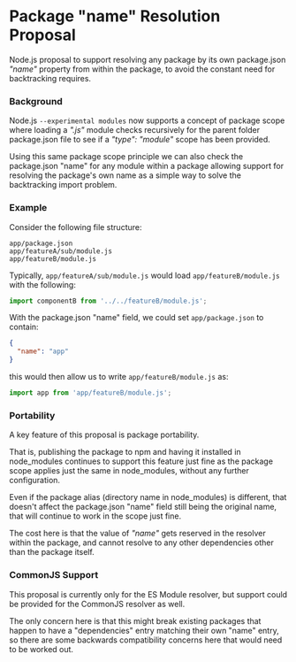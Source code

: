 # Package "name" Resolution Proposal

Node.js proposal to support resolving any package by its own package.json _"name"_ property from within the package, to avoid the constant need for backtracking requires.

### Background

Node.js `--experimental modules` now supports a concept of package scope where loading a _".js"_ module checks recursively for the parent folder package.json file to see if a _"type": "module"_ scope has been provided.

Using this same package scope principle we can also check the package.json "name" for any module within a package allowing support for resolving the package's own name as a simple way to solve the backtracking import problem.

### Example

Consider the following file structure:

```
app/package.json
app/featureA/sub/module.js
app/featureB/module.js
```

Typically, `app/featureA/sub/module.js` would load `app/featureB/module.js` with the following:

```js
import componentB from '../../featureB/module.js';
```

With the package.json "name" field, we could set `app/package.json`
to contain:

```json
{
  "name": "app"
}
```

this would then allow us to write `app/featureB/module.js` as:

```js
import app from 'app/featureB/module.js';
```

### Portability

A key feature of this proposal is package portability.

That is, publishing the package to npm and having it installed in node_modules continues to support this feature just fine as the package scope applies just the same in node_modules, without any further configuration.

Even if the package alias (directory name in node_modules) is different, that doesn't affect the package.json "name" field still being the original name, that will continue to work in the scope just fine.

The cost here is that the value of _"name"_ gets reserved in the resolver within the package, and cannot resolve to any other dependencies other than the package itself.

### CommonJS Support

This proposal is currently only for the ES Module resolver, but support could be provided for the CommonJS resolver as well.

The only concern here is that this might break existing packages that happen to have a "dependencies" entry matching their own "name" entry, so there are some backwards compatibility concerns here that would need to be worked out.
